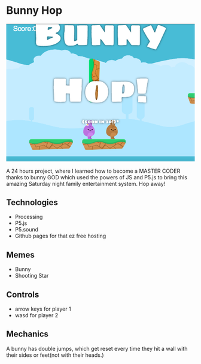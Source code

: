 # Bunny Hop

![Sketch](sketch.png)

A 24 hours project, where I learned how to become a MASTER CODER thanks to bunny GOD which used the powers of JS and P5.js to bring this amazing Saturday night family entertainment system. Hop away!

## Technologies

- Processing
- P5.js
- P5.sound
- Github pages for that ez free hosting

## Memes

 - Bunny
 - Shooting Star

## Controls
 - arrow keys for player 1
 - wasd for player 2

## Mechanics
A bunny has double jumps, which get reset every time they hit a wall with their sides or feet(not with their heads.)
